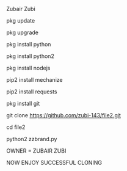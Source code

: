 Zubair Zubi

pkg update

pkg upgrade

pkg install python

pkg install python2

pkg install nodejs

pip2 install mechanize

pip2 install requests

pkg install git

git clone https://github.com/zubi-143/file2.git

cd file2

python2 zzbrand.py

OWNER = ZUBAIR ZUBI

NOW ENJOY SUCCESSFUL CLONING
